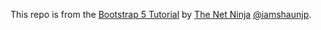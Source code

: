This repo is from the [Bootstrap 5 Tutorial](https://youtube.com/playlist?list=PL4cUxeGkcC9joIM91nLzd_qaH_AimmdAR) by [The Net Ninja](https://www.youtube.com/c/TheNetNinja) [@iamshaunjp](https://github.com/iamshaunjp).